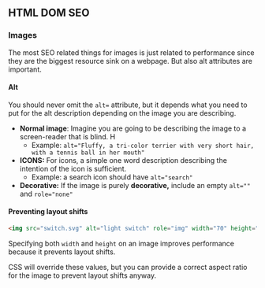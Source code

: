 ## HTML DOM SEO

### Images

The most SEO related things for images is just related to performance since they are the biggest resource sink on a webpage. But also alt attributes are important. 

#### Alt

You should never omit the `alt=` attribute, but it depends what you need to put for the alt description depending on the image you are describing.

-  **Normal image**: Imagine you are going to be describing the image to a screen-reader that is blind. H
	- Example:  `alt="Fluffy, a tri-color terrier with very short hair, with a tennis ball in her mouth"`
- **ICONS:** For icons, a simple one word description describing the intention of the icon is sufficient.
	- Example: a search icon should have `alt="search"`
- **Decorative:** If the image is purely **decorative,** include an empty `alt=""` and `role="none"`

#### Preventing layout shifts

```html
<img src="switch.svg" alt="light switch" role="img" width="70" height="112" />
```

Specifying both `width` and `height` on an image improves performance because it prevents layout shifts.

CSS will override these values, but you can provide a correct aspect ratio for the image to prevent layout shifts anyway.